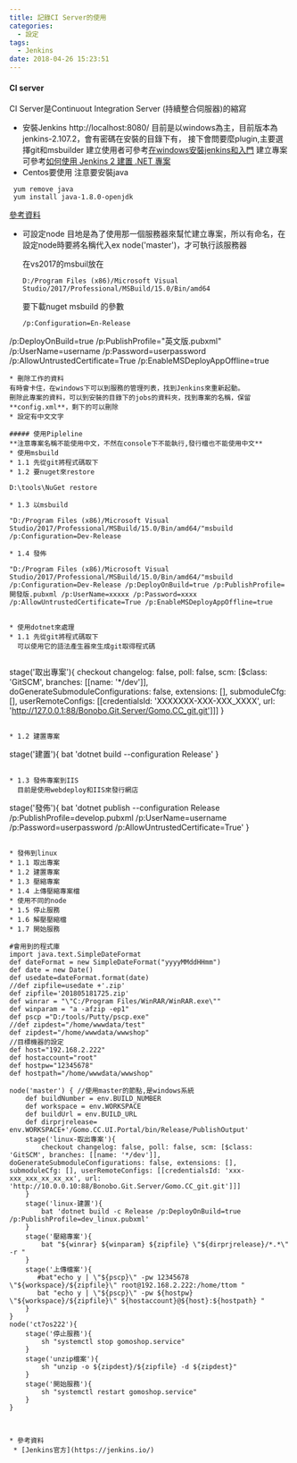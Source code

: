 ```yaml
---
title: 記錄CI Server的使用
categories:
  - 設定
tags:
  - Jenkins
date: 2018-04-26 15:23:51
---
```

#### CI server
CI Server是Continuout Integration Server (持續整合伺服器)的縮寫
* 安裝Jenkins http://localhost:8080/
  目前是以windows為主，目前版本為jenkins-2.107.2，會有密碼在安裝的目錄下有，
  接下會問要麼plugin,主要選擇git和msbuilder
  建立使用者可參考[在windows安裝jenkins和入門](https://dotblogs.com.tw/kinanson/2017/08/17/135639)
  建立專案可參考[如何使用 Jenkins 2 建置 .NET 專案](https://blog.yowko.com/2017/02/jenkins-2-build-dotnet-project.html)
* Centos要使用
  注意要安裝java
```
 yum remove java
 yum install java-1.8.0-openjdk
```

  [參考資料](https://wiki.jenkins.io/display/JENKINS/Installing+Jenkins+on+Red+Hat+distributions#InstallingJenkinsonRedHatdistributions-ImportantNoteonCentOSJava)
  
* 可設定node
  目地是為了使用那一個服務器來幫忙建立專案，所以有命名，在設定node時要將名稱代入ex node('master')，才可執行該服務器
  
  在vs2017的msbuil放在
  ```
  D:/Program Files (x86)/Microsoft Visual Studio/2017/Professional/MSBuild/15.0/Bin/amd64
  ```
  要下載nuget
  msbuild 的參數
  ```
  /p:Configuration=En-Release 
 /p:DeployOnBuild=true
 /p:PublishProfile="英文版.pubxml"
 /p:UserName=username
 /p:Password=userpassword
 /p:AllowUntrustedCertificate=True
 /p:EnableMSDeployAppOffline=true
  ```
* 刪除工作的資料
  有時會卡住，在windows下可以到服務的管理列表，找到Jenkins來重新起動。
  刪除此專案的資料，可以到安裝的目錄下的jobs的資料夾，找到專案的名稱，保留**config.xml**，剩下的可以刪除
* 設定有中文文字
    
##### 使用Pipleline
  **注意專案名稱不能使用中文，不然在console下不能執行,發行檔也不能使用中文** 
* 使用msbuild
  * 1.1 先從git將程式碼取下
  * 1.2 要nuget來restore
  ```
	D:\tools\NuGet restore
  ```
  * 1.3 以msbuild	
  ```
	"D:/Program Files (x86)/Microsoft Visual Studio/2017/Professional/MSBuild/15.0/Bin/amd64/"msbuild /p:Configuration=Dev-Release
  ```
  * 1.4 發佈
  ```
	"D:/Program Files (x86)/Microsoft Visual Studio/2017/Professional/MSBuild/15.0/Bin/amd64/"msbuild /p:Configuration=Dev-Release /p:DeployOnBuild=true /p:PublishProfile=開發版.pubxml /p:UserName=xxxxx /p:Password=xxxx /p:AllowUntrustedCertificate=True /p:EnableMSDeployAppOffline=true 
  ```
	
* 使用dotnet來處理
  * 1.1 先從git將程式碼取下
    可以使用它的語法產生器來生成git取得程式碼
	
  ```
  stage('取出專案'){
      checkout changelog: false, poll: false, scm: [$class: 'GitSCM', branches: [[name: '*/dev']], doGenerateSubmoduleConfigurations: false, extensions: [], submoduleCfg: [], userRemoteConfigs: [[credentialsId: 'XXXXXXX-XXX-XXX_XXXX', url: 'http://127.0.0.1:88/Bonobo.Git.Server/Gomo.CC_git.git']]]
  }
  ```
  
  * 1.2 建置專案
  ```
  stage('建置'){
        bat 'dotnet build --configuration Release'
    }
  ```
  
  * 1.3 發佈專案到IIS
    目前是使用webdeploy和IIS來發行網店
  ```
  stage('發佈'){
      bat 'dotnet publish --configuration Release /p:PublishProfile=develop.pubxml /p:UserName=username /p:Password=userpassword /p:AllowUntrustedCertificate=True'
    }
  ```
  
* 發佈到linux
  * 1.1 取出專案
  * 1.2 建置專案
  * 1.3 壓縮專案
  * 1.4 上傳壓縮專案檔
  * 使用不同的node
  * 1.5 停止服務
  * 1.6 解壓壓縮檔
  * 1.7 開始服務
  
```
    #會用到的程式庫
    import java.text.SimpleDateFormat
    def dateFormat = new SimpleDateFormat("yyyyMMddHHmm")
    def date = new Date()
    def usedate=dateFormat.format(date)
    //def zipfile=usedate +'.zip'
    def zipfile='201805181725.zip'
    def winrar = "\"C:/Program Files/WinRAR/WinRAR.exe\""
    def winparam = "a -afzip -ep1"
    def pscp ="D:/tools/Putty/pscp.exe"
    //def zipdest="/home/wwwdata/test"
    def zipdest="/home/wwwdata/wwwshop"
	//目標機器的設定
	def host="192.168.2.222"
	def hostaccount="root"
	def hostpw="12345678"
	def hostpath="/home/wwwdata/wwwshop"
	
	node('master') { //使用master的節點,是windows系統
	    def buildNumber = env.BUILD_NUMBER
        def workspace = env.WORKSPACE
        def buildUrl = env.BUILD_URL
        def dirprjrelease= env.WORKSPACE+'/Gomo.CC.UI.Portal/bin/Release/PublishOutput'
		stage('linux-取出專案'){
            checkout changelog: false, poll: false, scm: [$class: 'GitSCM', branches: [[name: '*/dev']], doGenerateSubmoduleConfigurations: false, extensions: [], submoduleCfg: [], userRemoteConfigs: [[credentialsId: 'xxx-xxx_xxx_xx_xx_xx', url: 'http://10.0.0.10:88/Bonobo.Git.Server/Gomo.CC_git.git']]]
        }
		stage('linux-建置'){
            bat 'dotnet build -c Release /p:DeployOnBuild=true /p:PublishProfile=dev_linux.pubxml'
        }
		stage('壓縮專案'){
            bat "${winrar} ${winparam} ${zipfile} \"${dirprjrelease}/*.*\" -r "
        } 
		stage('上傳檔案'){
           #bat"echo y | \"${pscp}\" -pw 12345678 \"${workspace}/${zipfile}\" root@192.168.2.222:/home/ttom "
		   bat "echo y | \"${pscp}\" -pw ${hostpw} \"${workspace}/${zipfile}\" ${hostaccount}@${host}:${hostpath} "
        }
	}
	node('ct7os222'){
	    stage('停止服務'){
            sh "systemctl stop gomoshop.service"
        }
		stage('unzip檔案'){
            sh "unzip -o ${zipdest}/${zipfile} -d ${zipdest}"
        }
		stage('開始服務'){
            sh "systemctl restart gomoshop.service"
        }
	}
``` 

  
* 參考資料
 * [Jenkins官方](https://jenkins.io/)